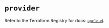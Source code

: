 # `provider`

Refer to the Terraform Registry for docs: [`upcloud`](https://registry.terraform.io/providers/upcloudltd/upcloud/5.8.0/docs).
